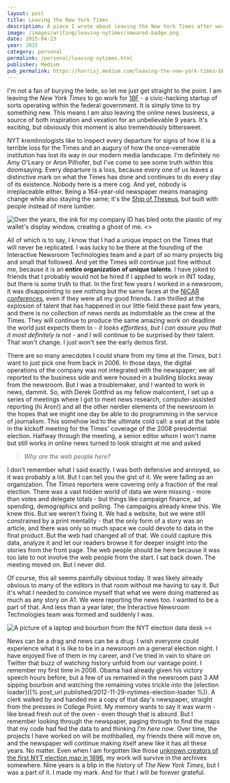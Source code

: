 ```yaml
---
layout: post
title: Leaving the New York Times
description: A piece I wrote about leaving the New York Times after working there for nine years
image: /images/writing/leaving-nytimes/smeared-badge.png
date: 2015-04-23
year: 2015
category: personal
permalink: /personal/leaving-nytimes.html
publisher: Medium
pub_permalink: https://harrisj.medium.com/leaving-the-new-york-times-bb3e73adc61f
---
```

I'm not a fan of burying the lede, so let me just get straight to the point. I am leaving the _New York Times_ to go work for [18F](http://18f.gsa.gov/) - a civic-hacking startup of sorts operating within the federal government. It is simply time to try something new. This means I am also leaving the online news business, a source of both inspiration and vexation for an unbelievable 9 years. It's exciting, but obviously this moment is also tremendously bittersweet.

NYT kremlinologists like to inspect every departure for signs of how it is a terrible loss for the Times and an augury of how the once-venerable institution has lost its way in our modern media landscape. I'm definitely no Amy O'Leary or Aron Pilhofer, but I've come to see some truth within this doomsaying. Every departure is a loss, because every one of us leaves a distinctive mark on what the Times has done and continues to do every day of its existence. Nobody here is a mere cog. And yet, nobody is irreplaceable either. Being a 164-year-old newspaper means managing change while also staying the same; it's the [Ship of Theseus](https://en.wikipedia.org/wiki/Ship_of_Theseus), but built with people instead of mere lumber.

![Over the years, the ink for my company ID has bled onto the plastic of my wallet's display window, creating a ghost of me. <>](/images/writing/leaving-nytimes/smeared-badge.png)

All of which is to say, I know that I had a unique impact on the Times that will never be replicated. I was lucky to be there at the founding of the Interactive Newsroom Technologies team and a part of so many projects big and small that followed. And yet the Times will continue just fine without me, because it is an **entire organization of unique talents**. I have joked to friends that I probably would not be hired if I applied to work in INT today, but there is some truth to that. In the first few years I worked in a newsroom, it was disappointing to see nothing but the same faces at the [NICAR conferences](http://www.ire.org/nicar/), even if they were all my good friends. I am thrilled at the explosion of talent that has happened in our little field these past few years, and there is no collection of news nerds as indomitable as the crew at the Times. They will continue to produce the same amazing work on deadline the world just expects them to - _it looks effortless, but I can assure you that it most definitely is not_ - and I will continue to be surprised by their talent. That won't change. I just won't see the early demos first.

There are so many anecdotes I could share from my time at the _Times_, but I want to just pick one from back in 2006. In those days, the digital operations of the company was not integrated with the newspaper; we all reported to the business side and were housed in a building blocks away from the newsroom. But I was a troublemaker, and I wanted to work in news, dammit. So, with Derek Gottfrid as my fellow malcontent, I set up a series of meetings where I got to meet news research, computer-assisted reporting (hi Aron!) and all the other nerdier elements of the newsroom in the hopes that we might one day be able to do programming in the service of journalism. This somehow led to the ultimate cold call: a seat at the table in the kickoff meeting for the Times' coverage of the 2008 presidential election. Halfway through the meeting, a senior editor whom I won't name but still works in online news turned to look straight at me and asked

> _Why are the web people here?_

I don't remember what I said exactly. I was both defensive and annoyed, so it was probably a lot. But I can tell you the gist of it. We were failing as an organization. The _Times_ reporters were covering only a fraction of the real election. There was a vast hidden world of data we were missing - more than votes and delegate totals - but things like campaign finance, ad spending, demographics and polling. The campaigns already knew this. We knew this. But we weren't fixing it. We had a website, but we were still constrained by a print mentality - that the only form of a story was an article, and there was only so much space we could devote to data in the final product. But the web had changed all of that. We could capture this data, analyze it and let our readers browse it for deeper insight into the stories from the front page. The web people should be here because it was too late to not involve the web people from the start. I sat back down. The meeting moved on. But I never did.

Of course, this all seems painfully obvious today. It was likely already obvious to many of the editors in that room without me having to say it. But it's what I needed to convince myself that what we were doing mattered as much as any story on A1. We were reporting the news too. I wanted to be a part of that. And less than a year later, the Interactive Newsroom Technologies team was formed and suddenly I was.

![A picture of a laptop and bourbon from the NYT election data desk ><](/images/writing/leaving-nytimes/election-night-2014.png)

News can be a drag and news can be a drug. I wish everyone could experience what it is like to be in a newsroom on a general election night. I have enjoyed five of them in my career, and I've tried in vain to share on Twitter that buzz of watching history unfold from our vantage point. I remember my first time in 2008. Obama had already given his victory speech hours before, but a few of us remained in the newsroom past 3 AM sipping bourbon and watching the remaining votes trickle into the [election loader]({% post_url published/2012-11-29-nytimes-election-loader %}). A clerk walked by and handed me a copy of that day's newspaper, straight from the presses in College Point. My memory wants to say it was warm - like bread fresh out of the oven - even though that is absurd. But I remember looking through the newspaper, paging through to find the maps that my code had fed the data to and thinking _I'm here now_. Over time, the projects I have worked on will be mothballed, my friends there will move on, and the newspaper will continue making itself anew like it has all these years. No matter. Even when I am forgotten like those [unknown creators of the first NYT election map in 1896](http://www.ericson.net/content/2010/11/first-nyt-election-map/), my work will survive in the archives somewhere. Nine years is a blip in the history of _The New York Times_, but I was a part of it. I made my mark. And for that I will be forever grateful.